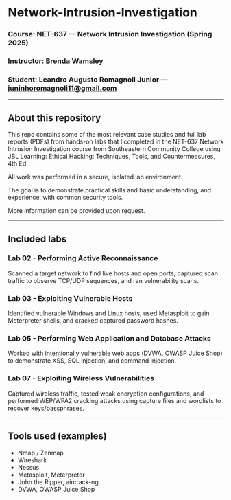 # Network-Intrusion-Investigation

### Course: NET-637 — Network Intrusion Investigation (Spring 2025)
### Instructor: Brenda Wamsley
### Student: Leandro Augusto Romagnoli Junior — juninhoromagnoli11@gmail.com 

<hr/>

## About this repository
This repo contains some of the most relevant case studies and full lab reports (PDFs) from hands-on labs that I completed in the NET-637 Network Intrusion Investigation course from Southeastern Community College using JBL Learning: Ethical Hacking: Techniques, Tools, and Countermeasures, 4th Ed.

All work was performed in a secure, isolated lab environment.

The goal is to demonstrate practical skills and basic understanding, and experience, with common security tools.

More information can be provided upon request.

<hr/>

## Included labs 
### Lab 02 - Performing Active Reconnaissance
Scanned a target network to find live hosts and open ports, captured scan traffic to observe TCP/UDP sequences, and ran vulnerability scans. 
### Lab 03 - Exploiting Vulnerable Hosts
Identified vulnerable Windows and Linux hosts, used Metasploit to gain Meterpreter shells, and cracked captured password hashes.
### Lab 05 - Performing Web Application and Database Attacks
Worked with intentionally vulnerable web apps (DVWA, OWASP Juice Shop) to demonstrate XSS, SQL injection, and command injection.
### Lab 07 - Exploiting Wireless Vulnerabilities
Captured wireless traffic, tested weak encryption configurations, and performed WEP/WPA2 cracking attacks using capture files and wordlists to recover keys/passphrases.

<hr/>

## Tools used (examples)
* Nmap / Zenmap
* Wireshark
* Nessus
* Metasploit, Meterpreter
* John the Ripper, aircrack-ng
* DVWA, OWASP Juice Shop
